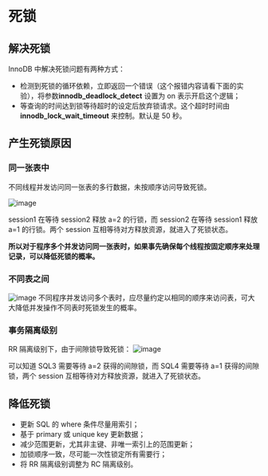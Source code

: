 # 死锁
## 解决死锁
InnoDB 中解决死锁问题有两种方式：
- 检测到死锁的循环依赖，立即返回一个错误（这个报错内容请看下面的实验），将参数**innodb_deadlock_detect** 设置为 on 表示开启这个逻辑；
- 等查询的时间达到锁等待超时的设定后放弃锁请求。这个超时时间由
**innodb_lock_wait_timeout** 来控制。默认是 50 秒。
## 产生死锁原因
### 同一张表中
不同线程并发访问同一张表的多行数据，未按顺序访问导致死锁。

![image](https://s2.ax1x.com/2019/09/26/unTQHS.md.png)

session1 在等待 session2 释放 a=2 的行锁，而 session2 在等待 session1 释放 a=1 的行锁。两个 session 互相等待对方释放资源，就进入了死锁状态。

**所以对于程序多个并发访问同一张表时，如果事先确保每个线程按固定顺序来处理记录，可以降低死锁的概率。**
### 不同表之间

![image](https://s2.ax1x.com/2019/09/26/un7VVU.md.png)
不同程序并发访问多个表时，应尽量约定以相同的顺序来访问表，可大大降低并发操作不同表时死锁发生的概率。
### 事务隔离级别
RR 隔离级别下，由于间隙锁导致死锁：
![image](https://s2.ax1x.com/2019/09/26/un73qK.md.png)

可以知道 SQL3 需要等待 a=2 获得的间隙锁，而 SQL4 需要等待 a=1 获得的间隙锁，两个 session 互相等待对方释放资源，就进入了死锁状态。

## 降低死锁
- 更新 SQL 的 where 条件尽量用索引；
- 基于 primary 或 unique key 更新数据；
- 减少范围更新，尤其非主键、非唯一索引上的范围更新；
- 加锁顺序一致，尽可能一次性锁定所有需要行；
- 将 RR 隔离级别调整为 RC 隔离级别。
